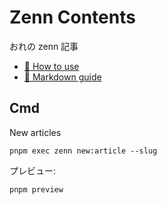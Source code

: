 # Zenn Contents

おれの zenn 記事

* [📘 How to use](https://zenn.dev/zenn/articles/zenn-cli-guide)
* [📘 Markdown guide](https://zenn.dev/zenn/articles/markdown-guide)

## Cmd

New articles
```shell
pnpm exec zenn new:article --slug
```

プレビュー:
```shell
pnpm preview
```
